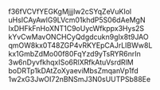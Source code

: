f36fVCVfYEGKgMjjjlw2cSYqZeVuKIol
uHsICAyAwlG9LVcm01khdP5S06dAeMgN
IxDHFkFnHoXNT1C9oUycWfkppx3Hys2S
kYvCwMavONCHCyQdgdcukn9gIx8t9JAO
qmOW8kx0T48ZGP4vRKYEpCAJrLIBWw8L
kx1GmbZdMo00f80FqYzd9yTsRYR6nrIn
3w6nDyvfkhqxISo6RlXRfkAtuVsrdRlM
boDRTp1kDAtZoXyaeviMbsZmqanVp1fd
1w2xG3JwOI72nBNSmJ3N0sUUTPSb88Ee
